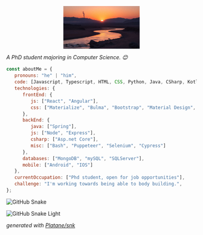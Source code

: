 <p align = "center">
<img src="https://github.com/YummyJOJO/YummyJOJO/blob/master/image.jpg" align = "center" width = "40%"/>
</p>
<p><em>A PhD student majoring in Computer Science. 😊</br>
</em></p>


```javascript
const aboutMe = {
   pronouns: "he" | "him",
   code: [Javascript, Typescript, HTML, CSS, Python, Java, CSharp, Kotlin, Swift],
   technologies: {
      frontEnd: {
         js: ["React", "Angular"],
         css: ["Materialize", "Bulma", "Bootstrap", "Material Design", "Semantic UI"]
      },
      backEnd: {
         java: ["Spring"],
         js: ["Node", "Express"],
         csharp: ["Asp.net Core"],
         misc: ["Bash", "Puppeteer", "Selenium", "Cypress"]
      },
      databases: ["MongoDB", "mySQL", "SQLServer"],
      mobile: ["Android", "IOS"]
   },
   currentOccupation: ["Phd student, open for job opportunities"],
   challenge: "I'm working towards being able to body building.",
};
```
<picture>
  <source media="(prefers-color-scheme: dark)" srcset="https://raw.githubusercontent.com/YummyJOJO/snake-gen/output/snake.svg">
  <source media="(prefers-color-scheme: light)" srcset="https://raw.githubusercontent.com/YummyJOJO/snake-gen/output/snake.svg">
  <img alt="GitHub Snake" src="https://raw.githubusercontent.com/YummyJOJO/snake-gen/output/snake.svg">
</picture>

![GitHub Snake Light](https://raw.githubusercontent.com/YummyJOJO/snake-gen/output/snake.svg)


_generated with [Platane/snk](https://github.com/Platane/snk)_
